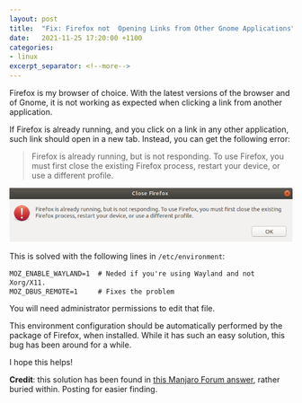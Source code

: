 ```yaml
---
layout: post
title:  "Fix: Firefox not  Opening Links from Other Gnome Applications"
date:   2021-11-25 17:20:00 +1100
categories:
- linux
excerpt_separator: <!--more-->
---
```

Firefox is my browser of choice. With the latest versions of the browser and of Gnome, it is not working as expected when clicking a link from another application.

If Firefox is already running, and you click on a link in any other application, such link should open in a new tab. Instead, you can get the following error:

>Firefox is already running, but is not responding. To use Firefox, you must first close the existing Firefox process, restart your device, or use a different profile.

![Firefox is already running, but is not responding. To use Firefox, you must first close the existing Firefox process, restart your device, or use a different profile.](/assets/firefox_remote.png)

<!--more-->

This is solved with the following lines in `/etc/environment`:

```
MOZ_ENABLE_WAYLAND=1  # Neded if you're using Wayland and not Xorg/X11.
MOZ_DBUS_REMOTE=1     # Fixes the problem
```
You will need administrator permissions to edit that file.

This environment configuration should be automatically performed by the package of Firefox, when installed. While it has such an easy solution, this bug has been around for a while. 

I hope this helps!

**Credit**: this solution has been found in [this Manjaro Forum answer](https://forum.manjaro.org/t/firefox-does-not-open-link-from-other-applications/75504/7), rather buried within. Posting for easier finding.